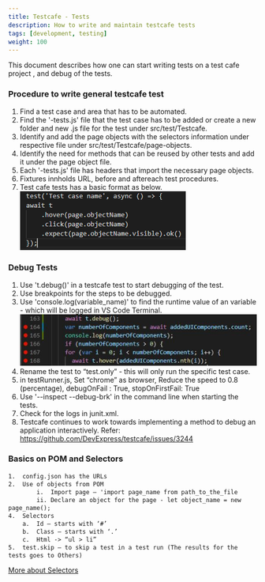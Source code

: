 ```yaml
---
title: Testcafe - Tests
description: How to write and maintain testcafe tests
tags: [development, testing]
weight: 100
---
```

This document describes how one can start writing tests on a test cafe project , and debug of the tests.

### Procedure to write general testcafe test
1. Find a test case and area that has to be automated.
2. Find the '-tests.js' file that the test case has to be added or create a new folder and new .js file for the test under src/test/Testcafe.
3. Identify and add the page objects with the selectors information under respective file under src/test/Testcafe/page-objects.
4. Identify the need for methods that can be reused by other tests and add it under the page object file.
5. Each '-tests.js' file has headers that import the necessary page objects.
6. Fixtures innholds URL, before and aftereach test procedures.
7. Test cafe tests has a basic format as below.
![TestCafe Test](testCafeTest.PNG "TestCafe Test")

### Debug Tests
1. Use 't.debug()' in a testcafe test to start debugging of the test.
2. Use breakpoints for the steps to be debugged.
3. Use 'console.log(variable_name)' to find the runtime value of an variable - which will be logged in VS Code Terminal.
![TestCafe Debug](testCafeDebug.png "TestCafe Debug")
4. Rename the test to “test.only” - this will only run the specific test case.
5. in testRunner.js, Set “chrome” as browser, Reduce the speed to 0.8 (percentage), debugOnFail : True,	stopOnFirstFail: True
6. Use '--inspect --debug-brk' in the command line when starting the tests.
7. Check for the logs in junit.xml.
5. Testcafe continues to work towards implementing a method to debug an application interactively. Refer: https://github.com/DevExpress/testcafe/issues/3244

### Basics on POM and Selectors
    1.	config.json has the URLs
    2.	Use of objects from POM
            i.	Import page – 'import page_name from path_to_the_file
            ii.	Declare an object for the page - let object_name = new page_name();
    4.	Selectors
        a.	Id – starts with ‘#’
        b.	Class – starts with ‘.’
        c.	Html -> “ul > li”
    5.	test.skip – to skip a test in a test run (The results for the tests goes to Others)

[More about Selectors](https://devexpress.github.io/testcafe/documentation/test-api/selecting-page-elements/selectors/)